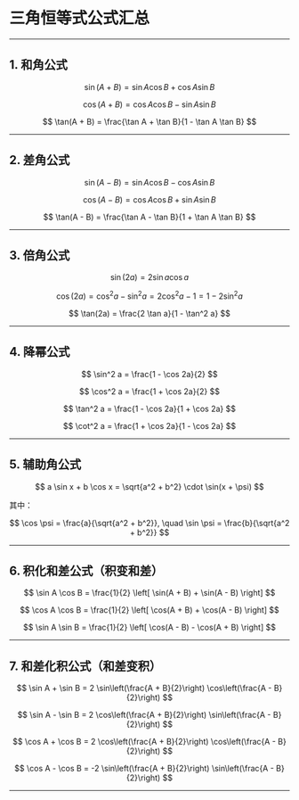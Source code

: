 # 三角恒等式公式汇总

---

## 1. 和角公式

$$
\sin(A + B) = \sin A \cos B + \cos A \sin B
$$

$$
\cos(A + B) = \cos A \cos B - \sin A \sin B
$$

$$
\tan(A + B) = \frac{\tan A + \tan B}{1 - \tan A \tan B}
$$

---

## 2. 差角公式

$$
\sin(A - B) = \sin A \cos B - \cos A \sin B
$$

$$
\cos(A - B) = \cos A \cos B + \sin A \sin B
$$

$$
\tan(A - B) = \frac{\tan A - \tan B}{1 + \tan A \tan B}
$$

---

## 3. 倍角公式

$$
\sin(2a) = 2 \sin a \cos a
$$

$$
\cos(2a) = \cos^2 a - \sin^2 a = 2\cos^2 a - 1 = 1 - 2\sin^2 a
$$

$$
\tan(2a) = \frac{2 \tan a}{1 - \tan^2 a}
$$

---

## 4. 降幂公式

$$
\sin^2 a = \frac{1 - \cos 2a}{2}
$$

$$
\cos^2 a = \frac{1 + \cos 2a}{2}
$$

$$
\tan^2 a = \frac{1 - \cos 2a}{1 + \cos 2a}
$$

$$
\cot^2 a = \frac{1 + \cos 2a}{1 - \cos 2a}
$$

---

## 5. 辅助角公式

$$
a \sin x + b \cos x = \sqrt{a^2 + b^2} \cdot \sin(x + \psi)
$$

其中：

$$
\cos \psi = \frac{a}{\sqrt{a^2 + b^2}}, \quad \sin \psi = \frac{b}{\sqrt{a^2 + b^2}}
$$

---

## 6. 积化和差公式（积变和差）

$$
\sin A \cos B = \frac{1}{2} \left[ \sin(A + B) + \sin(A - B) \right]
$$

$$
\cos A \cos B = \frac{1}{2} \left[ \cos(A + B) + \cos(A - B) \right]
$$

$$
\sin A \sin B = \frac{1}{2} \left[ \cos(A - B) - \cos(A + B) \right]
$$

---

## 7. 和差化积公式（和差变积）

$$
\sin A + \sin B = 2 \sin\left(\frac{A + B}{2}\right) \cos\left(\frac{A - B}{2}\right)
$$

$$
\sin A - \sin B = 2 \cos\left(\frac{A + B}{2}\right) \sin\left(\frac{A - B}{2}\right)
$$

$$
\cos A + \cos B = 2 \cos\left(\frac{A + B}{2}\right) \cos\left(\frac{A - B}{2}\right)
$$

$$
\cos A - \cos B = -2 \sin\left(\frac{A + B}{2}\right) \sin\left(\frac{A - B}{2}\right)
$$

---